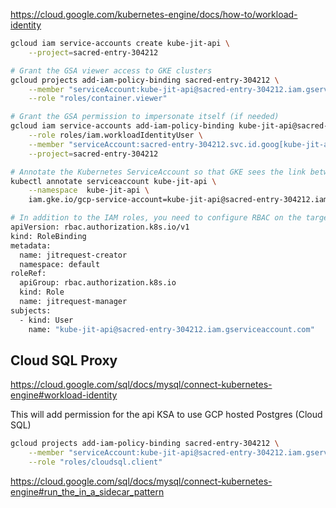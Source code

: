 https://cloud.google.com/kubernetes-engine/docs/how-to/workload-identity

```sh
gcloud iam service-accounts create kube-jit-api \
    --project=sacred-entry-304212

# Grant the GSA viewer access to GKE clusters
gcloud projects add-iam-policy-binding sacred-entry-304212 \
    --member "serviceAccount:kube-jit-api@sacred-entry-304212.iam.gserviceaccount.com" \
    --role "roles/container.viewer"

# Grant the GSA permission to impersonate itself (if needed)
gcloud iam service-accounts add-iam-policy-binding kube-jit-api@sacred-entry-304212.iam.gserviceaccount.com \
    --role roles/iam.workloadIdentityUser \
    --member "serviceAccount:sacred-entry-304212.svc.id.goog[kube-jit-api/kube-jit-api]" \
    --project=sacred-entry-304212

# Annotate the Kubernetes ServiceAccount so that GKE sees the link between the service accounts
kubectl annotate serviceaccount kube-jit-api \
    --namespace  kube-jit-api \
    iam.gke.io/gcp-service-account=kube-jit-api@sacred-entry-304212.iam.gserviceaccount.com

# In addition to the IAM roles, you need to configure RBAC on the target GKE clusters to allow the GSA to perform actions on Kubernetes resources. For example, if your API needs to create jitRequest resources, you can configure RBAC like this:
apiVersion: rbac.authorization.k8s.io/v1
kind: RoleBinding
metadata:
  name: jitrequest-creator
  namespace: default
roleRef:
  apiGroup: rbac.authorization.k8s.io
  kind: Role
  name: jitrequest-manager
subjects:
  - kind: User
    name: "kube-jit-api@sacred-entry-304212.iam.gserviceaccount.com"
```

## Cloud SQL Proxy
https://cloud.google.com/sql/docs/mysql/connect-kubernetes-engine#workload-identity

This will add permission for the api KSA to use GCP hosted Postgres (Cloud SQL)
```sh
gcloud projects add-iam-policy-binding sacred-entry-304212 \
    --member "serviceAccount:kube-jit-api@sacred-entry-304212.iam.gserviceaccount.com" \
    --role "roles/cloudsql.client"
```

https://cloud.google.com/sql/docs/mysql/connect-kubernetes-engine#run_the_in_a_sidecar_pattern
